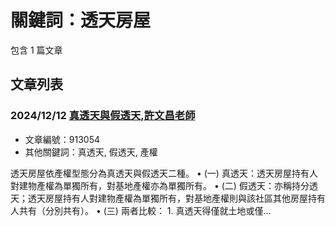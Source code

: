 # 關鍵詞：透天房屋

包含 1 篇文章

## 文章列表

### 2024/12/12 [真透天與假透天,許文昌老師](../../articles/913054_%E7%9C%9F%E9%80%8F%E5%A4%A9%E8%88%87%E5%81%87%E9%80%8F%E5%A4%A9%2C%E8%A8%B1%E6%96%87%E6%98%8C%E8%80%81%E5%B8%AB.md)
- 文章編號：913054
- 其他關鍵詞：真透天, 假透天, 產權

透天房屋依產權型態分為真透天與假透天二種。 • (一) 真透天：透天房屋持有人對建物產權為單獨所有，對基地產權亦為單獨所有。 • (二) 假透天：亦稱持分透天；透天房屋持有人對建物產權為單獨所有，對基地產權則與該社區其他房屋持有人共有（分別共有）。 • (三) 兩者比較： 1. 真透天得僅就土地或僅...
